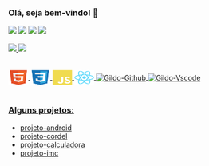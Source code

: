 


### Olá, seja bem-vindo! 👋<br/>
<div>
<a href = "https://www.linkedin.com/in/gildo-bernardes-853924197"><img src="https://img.shields.io/badge/LinkedIn-0077B5?style=for-the-badge&logo=linkedin&logoColor=white" target="_blank"></a>
<a href = "https://github.com/GILDOBERNARDES"><img src="https://img.shields.io/badge/GitHub-100000?style=for-the-badge&logo=github&logoColor=white" target="_blank"></a>
<a href = "mailto:gildomodf2@gmail.com"><img src="https://img.shields.io/badge/-Gmail-%23333?style=for-the-badge&logo=gmail&logoColor=white" target="_blank"></a>
<a href = "https://www.instagram.com/gildobernardes/"><img src="https://img.shields.io/badge/Instagram-E4405F?style=for-the-badge&logo=instagram&logoColor=white" target="_blank"></a>
</div><br/>
  
 <div>
  <a href="https://github.com/gildobernardes">
  <img height="180em" src="https://github-readme-stats.vercel.app/api?username=gildobernardes&show_icons=true&theme=dark&include_all_commits=true&count_private=true"/>
  <img height="180em" src="https://github-readme-stats.vercel.app/api/top-langs/?username=gildobernardes&layout=compact&langs_count=7&theme=dark"/>
</div><br/>

<div style="display: inline_block"><br>
  <img align="center" alt="Gildo-HTML" height="30" width="40" src="https://raw.githubusercontent.com/devicons/devicon/master/icons/html5/html5-original.svg">
  <img align="center" alt="Gildo-CSS" height="30" width="40" src="https://raw.githubusercontent.com/devicons/devicon/master/icons/css3/css3-original.svg">
  <img align="center" alt="Gildo-Js" height="30" width="40" src="https://raw.githubusercontent.com/devicons/devicon/master/icons/javascript/javascript-plain.svg">
  <img align="center" alt="Gildo-React" height="30" width="40" src="https://raw.githubusercontent.com/devicons/devicon/master/icons/react/react-original.svg">
  <img align="center" alt="Gildo-Github" height="30" width="40" src="https://cdn.jsdelivr.net/gh/devicons/devicon/icons/github/github-original.svg"/>
  <img align="center" alt="Gildo-Vscode" height="30" width="40" src="https://cdn.jsdelivr.net/gh/devicons/devicon/icons/vscode/vscode-original.svg"/>
</div><br/>

### Alguns projetos:<br/>
<div>
   <ul>
        <li><a href="https://gildobernardes.github.io/projeto-android/#" target="_blank">projeto-android</a></li>
        <li><a href="https://gildobernardes.github.io/projeto-cordel/" target="_blank">projeto-cordel</a></li>
        <li><a href="https://gildobernardes.github.io/projeto-calculadora/" target="_blank">projeto-calculadora</a></li>
        <li><a href="https://gildobernardes.github.io/projeto-imc/" target="_blank">projeto-imc</a></li>
    </ul>
</div>
